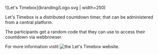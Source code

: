 ![Let's Timebox](branding/Logo.svg  | width=250)

Let's Timebox is a distributed countdown timer, that can be administered from a central platform.

The participants get a random code that they can use to access their countdown via webbrowser.

For more information vistit ![the Let's Timebox website](https://letstimebox.com).